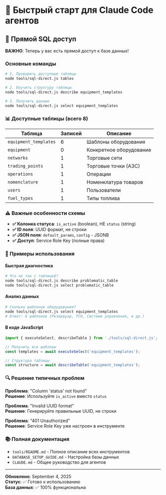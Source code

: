 # 🤖 Быстрый старт для Claude Code агентов

## 🔧 Прямой SQL доступ

**ВАЖНО**: Теперь у вас есть прямой доступ к базе данных!

### Основные команды

```bash
# 1. Проверить доступные таблицы
node tools/sql-direct.js tables

# 2. Изучить структуру таблицы 
node tools/sql-direct.js describe equipment_templates

# 3. Получить данные
node tools/sql-direct.js select equipment_templates
```

### 📊 Доступные таблицы (всего 8)

| Таблица | Записей | Описание |
|---------|---------|----------|
| `equipment_templates` | 6 | Шаблоны оборудования |
| `equipment` | 0 | Конкретное оборудование |
| `networks` | 1 | Торговые сети |
| `trading_points` | 1 | Торговые точки (АЗС) |
| `operations` | 1 | Операции |
| `nomenclature` | 1 | Номенклатура товаров |
| `users` | 1 | Пользователи |
| `fuel_types` | 1 | Типы топлива |

### ⚠️ Важные особенности схемы

- **✅ Колонка статуса**: `is_active` (boolean), НЕ `status` (string)
- **✅ ID поля**: UUID формат, не строки
- **✅ JSON поля**: `default_params`, `config` - JSONB
- **✅ Доступ**: Service Role Key (полные права)

### 🚀 Примеры использования

#### Быстрая диагностика
```bash
# Что не так с таблицей?
node tools/sql-direct.js describe problematic_table
node tools/sql-direct.js select problematic_table
```

#### Анализ данных
```bash
# Сколько шаблонов оборудования?
node tools/sql-direct.js select equipment_templates
# Ответ: 6 шаблонов (Резервуар, ТСО, Система управления, и др.)
```

#### В коде JavaScript
```javascript
import { executeSelect, describeTable } from './tools/sql-direct.js';

// Получить все шаблоны
const templates = await executeSelect('equipment_templates');

// Структура таблицы  
const structure = await describeTable('equipment_templates');
```

### 🔍 Решение типичных проблем

**Проблема**: "Column 'status' not found"  
**Решение**: Используйте `is_active` вместо `status`

**Проблема**: "Invalid UUID format"  
**Решение**: Генерируйте правильные UUID, не строки

**Проблема**: "401 Unauthorized"  
**Решение**: Service Role Key уже настроен в инструменте

### 📚 Полная документация

- `tools/README.md` - Полное описание всех инструментов
- `DATABASE_SETUP_GUIDE.md` - Настройка базы данных
- `CLAUDE.md` - Общее руководство для агентов

---
**Обновлено**: September 4, 2025  
**Статус**: ✅ Готово к использованию  
**База данных**: ✅ 100% функциональна